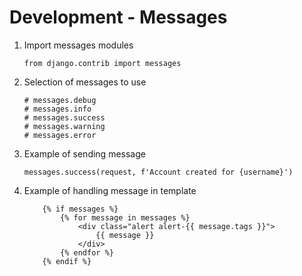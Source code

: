 # Development - Messages

1. Import messages modules

    ```
    from django.contrib import messages
    ```  
2. Selection of messages to use
    ```
    # messages.debug
    # messages.info
    # messages.success
    # messages.warning
    # messages.error
    ```
3. Example of sending message
   ```
   messages.success(request, f'Account created for {username}')
   ```
4. Example of handling message in template
    ```
        {% if messages %}
            {% for message in messages %}
                <div class="alert alert-{{ message.tags }}">
                    {{ message }}
                </div>
            {% endfor %}
        {% endif %}
    ```